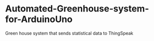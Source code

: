 # Automated-Greenhouse-system-for-ArduinoUno
Green house system that sends statistical data to ThingSpeak 
